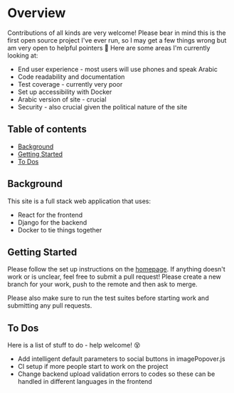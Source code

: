 # Overview

Contributions of all kinds are very welcome! Please bear in mind this is the first open source
project I've ever run, so I may get a few things wrong but am very open to helpful pointers :sparkling_heart:
Here are some areas I'm currently looking at:

- End user experience - most users will use phones and speak Arabic
- Code readability and documentation
- Test coverage - currently very poor
- Set up accessibility with Docker
- Arabic version of site - crucial
- Security - also crucial given the political nature of the site

## Table of contents

- [Background](#background)
- [Getting Started](#getting-started)
- [To Dos](#to-dos)

## Background

This site is a full stack web application that uses:

- React for the frontend
- Django for the backend
- Docker to tie things together

## Getting Started

Please follow the set up instructions on the [homepage](https://github.com/osintalex/sudan-art#setup).
If anything doesn't work or is unclear, feel free to submit a pull request! Please create a new branch for your work,
push to the remote and then ask to merge.

Please also make sure to run the test suites before starting work and submitting any pull requests.

## To Dos

Here is a list of stuff to do - help welcome! :dizzy_face:

- Add intelligent default parameters to social buttons in imagePopover.js
- CI setup if more people start to work on the project
- Change backend upload validation errors to codes so these can be handled in different languages in the frontend
